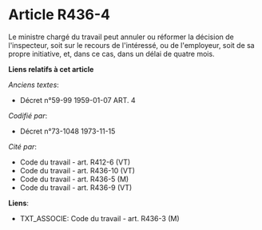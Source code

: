 # Article R436-4

Le ministre chargé du travail peut annuler ou réformer la décision de l'inspecteur, soit sur le recours de l'intéressé, ou de
l'employeur, soit de sa propre initiative, et, dans ce cas, dans un délai de quatre mois.

**Liens relatifs à cet article**

_Anciens textes_:

  - Décret n°59-99 1959-01-07 ART. 4

_Codifié par_:

  - Décret n°73-1048 1973-11-15

_Cité par_:

  - Code du travail - art. R412-6 (VT)
  - Code du travail - art. R436-10 (VT)
  - Code du travail - art. R436-5 (M)
  - Code du travail - art. R436-9 (VT)

**Liens**:

  - TXT_ASSOCIE: Code du travail - art. R436-3 (M)
